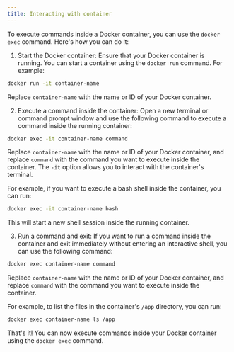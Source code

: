 ```yaml
---
title: Interacting with container
---
```


To execute commands inside a Docker container, you can use the `docker exec` command. Here's how you can do it:

1. Start the Docker container: Ensure that your Docker container is running. You can start a container using the `docker run` command. For example:

```bash
docker run -it container-name
```

Replace `container-name` with the name or ID of your Docker container.

2. Execute a command inside the container: Open a new terminal or command prompt window and use the following command to execute a command inside the running container:

```bash
docker exec -it container-name command
```

Replace `container-name` with the name or ID of your Docker container, and replace `command` with the command you want to execute inside the container. The `-it` option allows you to interact with the container's terminal.

For example, if you want to execute a bash shell inside the container, you can run:

```bash
docker exec -it container-name bash
```

This will start a new shell session inside the running container.

3. Run a command and exit: If you want to run a command inside the container and exit immediately without entering an interactive shell, you can use the following command:

```bash
docker exec container-name command
```

Replace `container-name` with the name or ID of your Docker container, and replace `command` with the command you want to execute inside the container.

For example, to list the files in the container's `/app` directory, you can run:

```bash
docker exec container-name ls /app
```

That's it! You can now execute commands inside your Docker container using the `docker exec` command.
